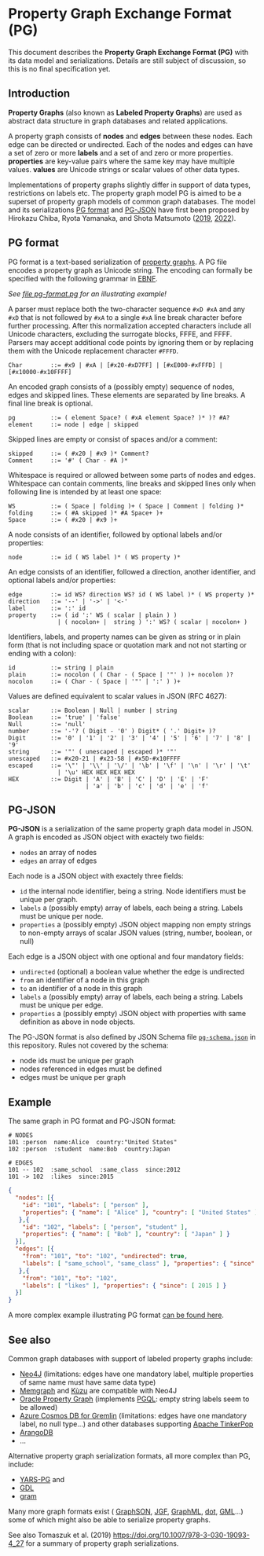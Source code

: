 # Property Graph Exchange Format (PG)

This document describes the **Property Graph Exchange Format (PG)** with its
data model and serializations. Details are still subject of discussion, so this
is no final specification yet.

## Introduction

**Property Graphs** (also known as **Labeled Property Graphs**) are used as
abstract data structure in graph databases and related applications. 

A property graph consists of **nodes** and **edges** between these nodes. Each
edge can be directed or undirected.  Each of the nodes and edges can have a set
of zero or more **labels** and a set of and zero or more properties.
**properties** are key-value pairs where the same key may have multiple values.
**values** are Unicode strings or scalar values of other data types.

Implementations of property graphs slightly differ in support of data types,
restrictions on labels etc. The property graph model PG is aimed to be a
superset of property graph models of common graph databases. The model and its
serializations [PG format](#pg-format) and [PG-JSON](#pg-json) have first been
proposed by Hirokazu Chiba, Ryota Yamanaka, and Shota Matsumoto
([2019](https://arxiv.org/abs/1907.03936), [2022](https://arxiv.org/abs/2203.06393)).

## PG format

PG format is a text-based serialization of [property graphs](#property-graphs).
A PG file encodes a property graph as Unicode string. The encoding can formally
be specified with the following grammar in
[EBNF](https://www.w3.org/TR/xml/#sec-notation).

*See [file pg-format.pg](./pg-format.pg) for an illustrating example!*

A parser must replace both the two-character sequence `#xD #xA` and any `#xD`
that is not followed by `#xA` to a single `#xA` line break character before
further processing. After this normalization accepted characters include all
Unicode characters, excluding the surrogate blocks, FFFE, and FFFF. Parsers
may accept additional code points by ignoring them or by replacing them with the
Unicode replacement character `#FFFD`.

~~~
Char	    ::= #x9 | #xA | [#x20-#xD7FF] | [#xE000-#xFFFD] | [#x10000-#x10FFFF]
~~~

An encoded graph consists of a (possibly empty) sequence of nodes, edges and
skipped lines. These elements are separated by line breaks. A final line break
is optional.

~~~
pg          ::= ( element Space? ( #xA element Space? )* )? #A?
element     ::= node | edge | skipped
~~~

Skipped lines are empty or consist of spaces and/or a comment:

~~~
skipped     ::= ( #x20 | #x9 )* Comment?
Comment     ::= '#' ( Char - #A )*
~~~

Whitespace is required or allowed between some parts of nodes and edges.
Whitespace can contain comments, line breaks and skipped lines only when
following line is intended by at least one space:

~~~
WS          ::= ( Space | folding )+ ( Space | Comment | folding )*
folding     ::= ( #A skipped )* #A Space+ )+
Space       ::= ( #x20 | #x9 )+
~~~

A node consists of an identifier, followed by optional labels and/or properties:

~~~
node        ::= id ( WS label )* ( WS property )*
~~~

An edge consists of an identifier, followed a direction, another identifier,
and optional labels and/or properties:

~~~
edge        ::= id WS? direction WS? id ( WS label )* ( WS property )*
direction   ::= '--' | '->' | '<-'
label       ::= ':' id
property    ::= ( id ':' WS ( scalar | plain ) )
              | ( nocolon+ |  string ) ':' WS? ( scalar | nocolon+ )
~~~

Identifiers, labels, and property names can be given as string or in plain form (that is not including space or quotation mark and not not starting or ending with a colon):

~~~
id          ::= string | plain
plain       ::= nocolon ( ( Char - ( Space | '"' ) )+ nocolon )?
nocolon     ::= ( Char - ( Space | '"' | ':' ) )+
~~~

Values are defined equivalent to scalar values in JSON (RFC 4627):

~~~
scalar      ::= Boolean | Null | number | string
Boolean     ::= 'true' | 'false' 
Null        ::= 'null'
number      ::= '-'? ( Digit - '0' ) Digit* ( '.' Digit+ )? 
Digit       ::= '0' | '1' | '2' | '3' | '4' | '5' | '6' | '7' | '8' | '9'
string      ::= '"' ( unescaped | escaped )* '"'
unescaped   ::= #x20-21 | #x23-58 | #x5D-#x10FFFF
escaped     ::= '\"' | '\\' | '\/' | '\b' | '\f' | '\n' | '\r' | '\t' 
              | '\u' HEX HEX HEX HEX 
HEX         ::= Digit | 'A' | 'B' | 'C' | 'D' | 'E' | 'F' 
                      | 'a' | 'b' | 'c' | 'd' | 'e' | 'f'
~~~

## PG-JSON

**PG-JSON** is a serialization of the same property graph data model in JSON. A graph is encoded as JSON object with exactely two fields:

- `nodes` an array of nodes
- `edges` an array of edges

Each node is a JSON object with exactely three fields:

- `id` the internal node identifier, being a string. Node identifiers must be unique per graph.
- `labels` a (possibly empty) array of labels, each being a string. Labels must be unique per node.
- `properties` a (possibly empty) JSON object mapping non empty strings to non-empty arrays of scalar JSON values (string, number, boolean, or null)

Each edge is a JSON object with one optional and four mandatory fields:

- `undirected` (optional) a boolean value whether the edge is undirected
- `from` an identifier of a node in this graph
- `to` an identifier of a node in this graph
- `labels` a (possibly empty) array of labels, each being a string. Labels must be unique per edge.
- `properties` a (possibly empty) JSON object with properties with same definition as above in node objects.

The PG-JSON format is also defined by JSON Schema file
[`pg-schema.json`](../pg-schema.json) in this repository. Rules not covered
by the schema:

- node ids must be unique per graph
- nodes referenced in edges must be defined
- edges must be unique per graph

## Example

The same graph in PG format and PG-JSON format:

~~~
# NODES
101 :person  name:Alice  country:"United States"
102 :person  :student  name:Bob  country:Japan

# EDGES
101 -- 102  :same_school  :same_class  since:2012
101 -> 102  :likes  since:2015
~~~

~~~json
{
  "nodes": [{
    "id": "101", "labels": [ "person" ],
    "properties": { "name": [ "Alice" ], "country": [ "United States" ] }
   },{
    "id": "102", "labels": [ "person", "student" ],
    "properties": { "name": [ "Bob" ], "country": [ "Japan" ] }
  }],
  "edges": [{
    "from": "101", "to": "102", "undirected": true,
    "labels": [ "same_school", "same_class" ], "properties": { "since": [ 2012 ] }
   },{
    "from": "101", "to": "102",
    "labels": [ "likes" ], "properties": { "since": [ 2015 ] }
  }]
}
~~~

A more complex example illustrating PG format [can be found here](./pg-format.pg).

## See also

Common graph databases with support of labeled property graphs include:

- [Neo4J](https://neo4j.com/) (limitations: edges have one mandatory label, multiple properties of same name must have same data type)
- [Memgraph](https://memgraph.com/) and [Kùzu](https://kuzudb.com) are compatible with Neo4J
- [Oracle Property Graph](https://docs.oracle.com/en/database/oracle/property-graph/index.html) (implements [PGQL](https://pgql-lang.org/): empty string labels seem to be allowed)
- [Azure Cosmos DB for Gremlin](https://learn.microsoft.com/azure/cosmos-db/gremlin/) (limitations: edges have one mandatory label, no null type...) and other databases supporting [Apache TinkerPop](https://tinkerpop.apache.org/)
- [ArangoDB](https://arangodb.com/)
- ...

Alternative property graph serialization formats, all more complex than PG, include:

- [YARS-PG](https://github.com/lszeremeta/yarspg) and
- [GDL](https://github.com/s1ck/gdl)
- [gram](https://github.com/gram-data/gram-js)

Many more graph formats exist (
[GraphSON](https://tinkerpop.apache.org/docs/3.7.1/dev/io/#graphson),
[JGF](http://jsongraphformat.info/),
[GraphML](http://graphml.graphdrawing.org/),
[dot](https://graphviz.org/doc/info/lang.html),
[GML](https://en.wikipedia.org/wiki/Graph_Modelling_Language)...)
some of which might also be able to serialize property graphs.

See also Tomaszuk et al. (2019) <https://doi.org/10.1007/978-3-030-19093-4_27> for a summary of property graph serializations.

